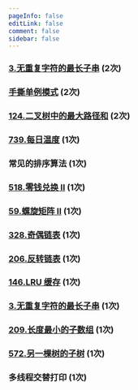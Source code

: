 ```yaml
---
pageInfo: false
editLink: false
comment: false
sidebar: false
---
```



### [3.无重复字符的最长子串](https://leetcode.cn/problems/longest-substring-without-repeating-characters/)    (2次)

### [手撕单例模式](./handtearing.md#手撕单例模式)   (2次)



### [124.二叉树中的最大路径和](https://leetcode.cn/problems/binary-tree-maximum-path-sum/)   (2次)

### [739.每日温度](https://leetcode.cn/problems/daily-temperatures/)     (1次)

### 常见的排序算法 (1次)

### [518.零钱兑换 II](https://leetcode.cn/problems/coin-change-ii/)     (1次)



### [59.螺旋矩阵 II](https://leetcode.cn/problems/spiral-matrix-ii/)   (1次)

### [328.奇偶链表](https://leetcode.cn/problems/odd-even-linked-list/)   (1次)

### [206.反转链表](https://leetcode.cn/problems/reverse-linked-list/)   (1次)

### [146.LRU 缓存](https://leetcode.cn/problems/lru-cache/)   (1次)

### [3.无重复字符的最长子串](https://leetcode.cn/problems/intersection-of-two-linked-lists/)  (1次)

### [209.长度最小的子数组](https://leetcode.cn/problems/minimum-size-subarray-sum/) (1次)

### [572.另一棵树的子树](https://leetcode.cn/problems/subtree-of-another-tree/) (1次)

### 多线程交替打印  (1次)


